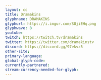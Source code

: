 ```yaml
---
layout: cc
title: Dramakins
glyphname: DRAMAKINS
glyphurl: https://i.imgur.com/S8jiEHq.png
glyphwave: 8
youtube: 
twitch: https://twitch.tv/dramakins
twitter: https://twitter.com/dramakinstv
discord: https://discord.gg/97ekvz5
other-site: 
primary-language: 
global-glyph-code: 
currently-partnered: 
stream-currency-needed-for-glyph: 
---
```


